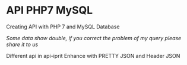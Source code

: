 # API PHP7 MySQL
Creating API with PHP 7 and MySQL Database

*Some data show double, if you correct the problem of my query please share it to us*

Different api in api-iprit
Enhance with PRETTY JSON and Header JSON

